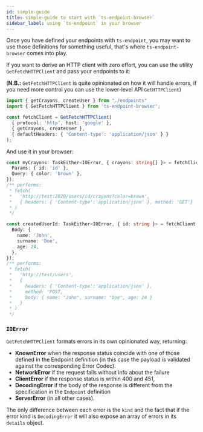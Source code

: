 ```yaml
---
id: simple-guide
title: simple-guide to start with `ts-endpoint-browser`
sidebar_label: using `ts-endpoint` in your browser
---
```


Once you have defined your endpoints with `ts-endpoint`, you may want to use those definitions for something useful, that's where `ts-endpoint-browser` comes into play.

If you want to derive an HTTP client with zero effort, you can use the utility `GetFetchHTTPClient` and pass your endpoints to it:

(**N.B.:** `GetFetchHTTPClient` is quite opinionated on how it will handle errors, if you need more control you can use the lower-level API `GetHTTPClient`)

```ts
import { getCrayons, createUser } from "./endpoints"
import { GetFetchHTTPClient } from 'ts-endpoint-browser';

const fetchClient = GetFetchHTTPClient(
  { protocol: 'http', host: 'google' },
  { getCrayons, createUser },
  { defaultHeaders: { 'Content-type': 'application/json' } }
);
```


And use it in your browser:

```ts
const myCrayons: TaskEither<IOError, { crayons: string[] }> = fetchClient.getCrayons({
  Params: { id: 'id' },
  Query: { color: 'brown' },
});
/** performs:
 * fetch(
 *   'http://test:2020/users/id/crayons?color=brown',
 *   { headers: { 'Content-type':'application/json' }, method: 'GET'}
 * )
 */

const createdUserId: TaskEither<IOError, { id: string }> = fetchClient.createUser({
  Body: {
    name: 'John',
    surname: 'Doe',
    age: 24,
  },
});
/** performs:
 * fetch(
 *   'http://test/users',
 *   {
 *     headers: { 'Content-type':'application/json' },
 *     method: 'POST,
 *     body: { name: "John", surname: "Doe", age: 24 }
 *   }
 * )
 */
```

### `IOError`

`GetFetchHTTPClient` formats errors in its own opinionated way, returning:

- **KnownError** when the response status coincide with one of those defined in the Endpoint definition (in this case the payload is validated against the corresponding Error Codec).
- **NetworkError** if the request fails without info about the failure
- **ClientError** if the response status is within 400 and 451,
- **DecodingError** if the body of the response is different from the specification in the `Endpoint` definition
- **ServerError** (in all other cases).

The only difference between each error is the `kind` and the fact that if the error kind is `DecodingError` it will also expose an array of errors in its `details` object.

